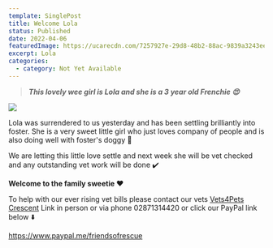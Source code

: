 ```yaml
---
template: SinglePost
title: Welcome Lola
status: Published
date: 2022-04-06
featuredImage: https://ucarecdn.com/7257927e-29d8-48b2-88ac-9839a3243ee0/-/crop/720x691/0,80/-/preview/
excerpt: Lola
categories:
  - category: Not Yet Available
---
```

> ***This lovely wee girl is Lola and she is a 3 year old Frenchie 😍***




![](https://ucarecdn.com/cf9aebeb-c83c-44f8-af18-ea83fa3ee344/)

Lola was surrendered to us yesterday and has been settling brilliantly into foster. 
She is a very sweet little girl who just loves company of people and is also doing well with foster's doggy 🐶


We are letting this little love settle and next week she will be vet checked and any outstanding vet work will be done ✔️ 


**Welcome to the family sweetie ❤️**


To help with our ever rising vet bills please contact our vets [Vets4Pets Crescent](https://www.facebook.com/Vets4PetsCrescentLink/) Link in person or via phone 02871314420 or click our PayPal link below ⬇️ 


<https://www.paypal.me/friendsofrescue>